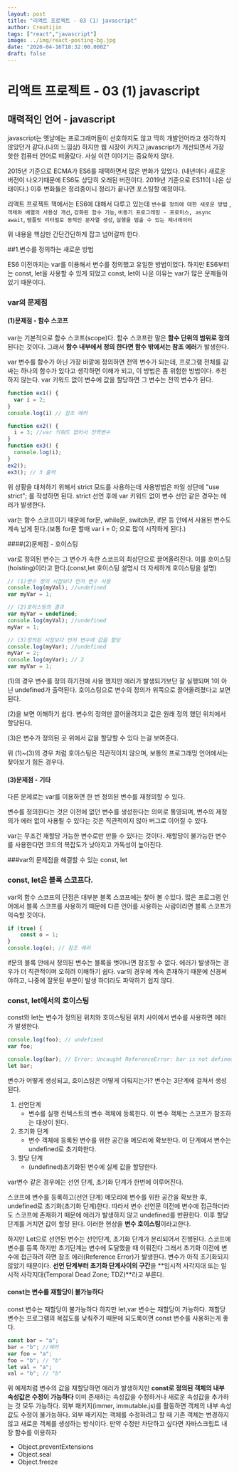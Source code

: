 ```yaml
---
layout: post
title: "리액트 프로젝트 - 03 (1) javascript"
author: Creatijin
tags: ["react","javascript"]
image: ../img/react-posting-bg.jpg
date: "2020-04-16T18:32:00.000Z"
draft: false
---
```


# 리액트 프로젝트 - 03 (1) javascript

## 매력적인 언어 - javascript

javascript는 옛날에는 프로그래머들이 선호하지도 않고 딱히 개발언어라고 생각하지 않았던거 같다.(나의 느낌상) 하지만 웹 시장이 커지고 javascript가 개선되면서 가장 핫한 컴퓨터 언어로 떠올랐다. 사실 이런 이야기는 중요하지 않다.

2015년 기준으로 ECMA가 ES6를 채택하면서 많은 변화가 있었다. (내년마다 새로운 버전이 나오기때문에 ES6도 상당히 오래된 버전이다. 2019년 기준으로 ES11이 나온 상태이다.) 이후 변화들은 정리중이니 정리가 끝나면 포스팅할 예정이다.

리액트 프로젝트 책에서는 ES6에 대해서 다루고 있는데 `변수를 정의에 대한 새로운 방법` ,`객체와 배열의 사용성 개선`,  `강화된 함수 기능`, `비동기 프로그래밍 - 프로미스, async await`, `템플릿 리터럴로 동적인 문자열 생성`, `실행을 멈출 수 있는 제너레이터`

위 내용을 핵심만 간단간단하게 잡고 넘어갈까 한다.



##1.변수를 정의하는 새로운 방법

ES6 이전까지는 var를 이용해서 변수를 정의했고 유일한 방법이었다. 하지만 ES6부터는 const, let을 사용할 수 있게 되었고 const, let이 나온 이유는 var가 많은 문제들이 있기 때문이다.

### var의 문제점

#### (1)문제점 - 함수 스코프

var는 기본적으로 함수 스코프(scope)다. 함수 스코프란 말은 **함수 단위의 범위로 정의**된다는 것이다. 그래서 **함수 내부에서 정의 한다면 함수 밖에서는 참조 에러**가 발생한다.

var 변수를 함수가 아닌 가장 바깥에 정의하면 전역 변수가 되는데, 프로그램 전체를 감싸는 하나의 함수가 있다고 생각하면 이해가 되고, 이 방법은 좀 위험한 방법이다. 추천하지 않는다. var 키워드 없이 변수에 값을 할당하면 그 변수는 전역 변수가 된다.

~~~javascript
function ex1() {
  var i = 2;
}
console.log(i) // 참조 에러

function ex2() {
  i = 3; //var 키워드 없어서 전역변수
}
function ex3() {
  console.log(i);
}
ex2();
ex3(); // 3 출력
~~~

위 상황을 대처하기 위해서 strict 모드를 사용하는데 사용방법은 파일 상단에 "use strict"; 를 작성하면 된다. strict 선언 후에 var 키워드 없이 변수 선언 같은 경우는 에러가 발생한다.

var는 함수 스코프이기 때문에 for문, while문, switch문, if문 등 안에서 사용된 변수도 계속 남게 된다.(보통 for문 할때 var i = 0; 으로 많이 시작하게 된다.)

####(2)문제점 - 호이스팅

var로 정의된 변수는 그 변수가 속한 스코프의 최상단으로 끌어올려진다. 이를 호이스팅(hoisting)이라고 한다.(const,let 호이스팅 설명시 더 자세하게 호이스팅을 설명)

~~~javascript
// (1)변수 정의 시점보다 먼저 변수 사용
console.log(myVal); //undefined
var myVar = 1;

// (2)호이스팅의 결과
var myVar = undefined;
console.log(myVal); //undefined
myVar = 1;

// (3)정의된 시점보다 먼저 변수에 값을 할당
console.log(myVar); //undefined
myVar = 2;
console.log(myVar); // 2
var myVar = 1;
~~~

(1)의 경우 변수를 정의 하기전에 사용 했지만 에러가 발생되기보단 잘 실행되며 1이 아닌 undefined가 출력된다. 호이스팅으로 변수의 정의가 위쪽으로 끌어올려졌다고 보면 된다.

(2)을 보면 이해하기 쉽다. 변수의 정의만 끌어올려지고 값은 원래 정의 했던 위치에서 할당된다.

(3)은 변수가 정의된 곳 위에서 값을 할당할 수 있다 는걸 보여준다.

위 (1)~(3)의 경우 처럼 호이스팅은 직관적이지 않으며, 보통의 프로그래밍 언어에서는 찾아보기 힘든 경우다.

#### (3)문제점 - 기타

다른 문제로는 var를 이용하면 한 번 정의된 변수를 재정의할 수 있다.

변수를 정의한다는 것은 이전에 없던 변수를 생성한다는 의미로 통영되며, 변수의 제정의가 에러 없이 사용될 수 있다는 것은 직관적이지 않아 버그로 이어질 수 있다.

var는 무조건 재할당 가능한 변수로만 만들 수 있다는 것이다. 재할당이 불가능한 변수를 사용한다면 코드의 복잡도가 낮아지고 가독성이 높아진다.



###var의 문제점을 해결할 수 있는 const, let

### const, let은 블록 스코프다.

var의 함수 스코프의 단점은 대부분 블록 스코프에는 찾아 볼 수있다. 많은 프로그램 언어에서 블록 스코프를 사용하기 때문에 다른 언어를 사용하는 사람이라면 블록 스코프가 익숙할 것이다.

~~~javascript
if (true) {
    const o = 1;
}
console.log(o); // 참조 에러
~~~

if문의 블록 안에서 정의된 변수는 블록을 벗어나면 참조할 수 없다. 에러가 발생하는 경우가 더 직관적이며 오히려 이해하기 쉽다. var의 경우에 계속 존재하기 때문에 신경써야하고, 나중에 잘못된 부분이 발생 하더라도 파악하기 쉽지 않다.



### const, let에서의 호이스팅

const와 let는 변수가 정의된 위치와 호이스팅된 위치 사이에서 변수를 사용하면 에러가 발생한다.

~~~javascript
console.log(foo); // undefined
var foo;

console.log(bar); // Error: Uncaught ReferenceError: bar is not defined
let bar;
~~~

변수가 어떻게 생성되고, 호이스팅은 어떻게 이뤄지는가? 변수는 3단계에 걸쳐서 생성된다.

1. 선언단계
   - 변수를 실행 컨텍스트의 변수 객체에 등록한다. 이 변수 객체는 스코프가 참조하는 대상이 된다.
2. 초기화 단계
   - 변수 객체에 등록된 변수를 위한 공간을 메모리에 확보한다. 이 단계에서 변수는 undefined로 초기화한다.
3. 할당 단계
   - (undefined)초기화된 변수에 실제 값을 할당한다.

var변수 같은 경우에는 선언 단계, 초기화 단계가 한번에 이루어진다. 

스코프에 변수를 등록하고(선언 단계) 메모리에 변수를 위한 공간을 확보한 후, undefined로 초기화(초기화 단계)한다.  따라서 변수 선언문 이전에 변수에 접근하더라도 스코프에 존재하기 때문에 에러가 발생하지 않고 undefined를 반환한다. 이후 할당 단계를 거치면 값이 할당 된다. 이러한 현상을 **변수 호이스팅**이라고한다.

하지만 Let으로 선언된 변수는 선언단계, 초기화 단계가 분리되어서 진행된다. 스코프에 변수를 등록 하지만 초기단계는 변수에 도달했을 때 이뤄진다 그래서 초기화 이전에 변수에 접근하려 하면 참조 에러(Reference Error)가 발생한다. 변수가 아직 초기화되지 않았기 때문이다. **선언 단계부터 초기화 단계사이의 구간**을 **임시적 사각지대 또는 일시적 사각지대(Temporal Dead Zone; TDZ)**라고 부른다.



#### const는 변수를 재할당이 불가능하다

const  변수는 재할당이 불가능하다 하지만 let,var 변수는 재할당이 가능하다. 재할당 변수는 프로그램의 복잡도를 낮춰주기 때문에 되도록이면 const 변수를 사용하는게 좋다.

~~~javascript
const bar = "a";
bar = "b"; //에러
var foo = "a";
foo = "b"; // "b"
let val = "a";
val = "b"; // "b"
~~~

위 예제처럼 변수의 값을 재할당하면 에러가 발생하지만 **const로 정의된 객체의 내부 속성값은 수정이 가능하다** 이미 존재하는 속성값을 수정하거나 새로운 속성값을 추가하는 것 모두 가능하다. 외부 패키지(immer, immutable.js)를 활동하면 객체의 내부 속성값도 수정이 불가능하다. 외부 패키지는 객체를 수정하려고 할 때 기존 객체는 변경하지 않고 새로운 객체를 생성하는 방식이다. 만약 수정만 차단하고 싶다면 자바스크립트 내장 함수를 이용하자

- Object.preventExtensions
- Object.seal
- Object.freeze

















